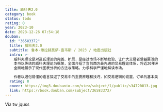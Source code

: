 ```yaml
---
title: 威科夫2.0
category: book
status: todo
rating: 0
year: 2023-10
date: 2023-12-26 07:54:18
douban:
  id: "36583372"
  title: 威科夫2.0
  subtitle: 鲁本·维拉赫莫萨·查韦斯 / 2023 / 地震出版社
  intro: >-
    威科夫理论是对道氏理论的完善、扩展，是经过市场不断地检验、让广大交易者受益匪浅的经典理论。
    本书以传统的威科夫理论为框架，全面介绍了当前西方最先进的交易理论体系，将近20年来先进的订单流足迹图、成交量分布、成交量加权移动平均等作为分析工具，集理论、工具、应用为一体，
    全面地展示了现代图表分析的方法与策略，力求科学严谨地解读市场。

    作者以通俗易懂的语言描述了交易中的重要原理和技巧，如交易逻辑的设置、订单的基本类型、目标位、止损点的选择等。同时，作者利用传播学、行为金融学、微观经济学以及现代金融学理论，对传统的威科夫理论进行了科学化的解读。
  rating: 0
  cover: https://img3.doubanio.com/view/subject/l/public/s34720013.jpg
  link: https://book.douban.com/subject/36583372/
---
```


Via tw jquss 
